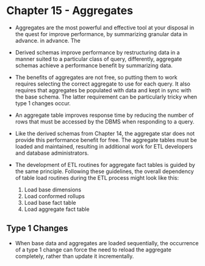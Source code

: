 # Chapter 15 - Aggregates
- Aggregates are the most powerful and effective tool at your disposal in the quest for improve performance, by summarizing granular data in advance.
in advance. The
- Derived schemas improve performance by restructuring data in a manner suited to a particular class of query, differently, aggregate schemas achieve a performance benefit by summarizing data.
- The benefits of aggregates are not free, so putting them to work requires selecting the correct aggregate to use for each query. It also requires that aggregates be populated with data and kept in sync with the base schema. The latter requirement can be particularly tricky when type 1 changes occur. 
- An aggregate table improves response time by reducing the number of rows that must be accessed by the DBMS when responding to a query.
- Like the derived schemas from Chapter 14, the aggregate star does not provide this performance benefit for free. The aggregate tables must be loaded and maintained, resulting in additional work for ETL developers and database administrators.
- The development of ETL routines for aggregate fact tables is guided by the same principle. Following these guidelines, the overall dependency of table load routines during the ETL process might look like this:
  
    1. Load base dimensions
    2. Load conformed rollups
    3. Load base fact table
    4. Load aggregate fact table

## Type 1 Changes
- When base data and aggregates are loaded sequentially, the occurrence of a type 1 change can force the need to reload the aggregate completely, rather than update it incrementally.
